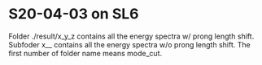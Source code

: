# S20-04-03 on SL6
Folder ./result/x_y_z contains all the energy spectra w/ prong length shift.
Subfoder x__ contains all the energy spectra w/o prong length shift.
The first number of folder name means mode_cut.